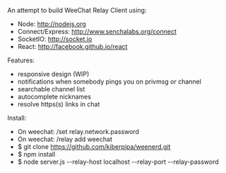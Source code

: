 An attempt to build WeeChat Relay Client using:

 - Node: http://nodejs.org
 - Connect/Express: http://www.senchalabs.org/connect
 - SocketIO: http://socket.io
 - React: http://facebook.github.io/react

Features:

 - responsive design (WIP)
 - notifications when somebody pings you on privmsg or channel
 - searchable channel list
 - autocomplete nicknames
 - resolve https(s) links in chat

Install:

 - On weechat: /set relay.network.password <pass>
 - On weechat: /relay add weechat <port>
 - $ git clone https://github.com/kiberpipa/weenerd.git
 - $ npm install
 - $ node server.js --relay-host localhost --relay-port <port> --relay-password <pass>
